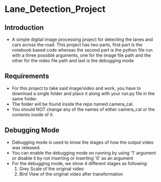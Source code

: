 # Lane_Detection_Project

## Introduction
  * A simple digital image processing project for detecting the lanes and cars across the road. This project has two parts, first part is the notebook based code whereas the second part is the python file run with a three possible arguments, one for the image file path and the other for the video file path and last is the debugging mode

## Requirements
 * For this project to take said image/video and work, you have to download a single folder and place it along with your run.py file in the same folder.
 * The folder will be found inside the repo named camera_cal.
 * You should NOT change any of the names of either camera_cal or the contents inside of it.

## Debugging Mode
  * Debugging mode is used to know the stages of how the output video was released.
  * You can enable the debugging mode on running by using '1' argument or disable it by not inserting or inserting '0' as an argument
  * For the debugging mode, we show 4 different stages as following:
       1. Grey Scale of the original video
       2. Bird View of the original video after transformation

